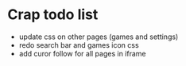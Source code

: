# Crap todo list
- update css on other pages (games and settings)
- redo search bar and games icon css
- add curor follow for all pages in iframe
